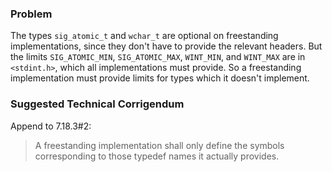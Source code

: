 ### Problem

The types `sig_atomic_t` and `wchar_t` are optional on freestanding
implementations, since they don't have to provide the relevant headers. But the
limits `SIG_ATOMIC_MIN`, `SIG_ATOMIC_MAX`, `WINT_MIN`, and `WINT_MAX` are in
`<stdint.h>`, which all implementations must provide. So a freestanding
implementation must provide limits for types which it doesn't implement.

### Suggested Technical Corrigendum

Append to 7.18.3#2:

> A freestanding implementation shall only define the symbols corresponding to
> those typedef names it actually provides.
